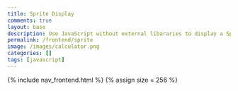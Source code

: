 ```yaml
---
title: Sprite Display
comments: true
layout: base
description: Use JavaScript without external libararies to display a Sprite.
permalink: /frontend/sprite
image: /images/calculator.png
categories: []
tags: [javascript]
---
```


{% include nav_frontend.html %}
{% assign size = 256 %}

<style>

#rest {
  height: {{size}}px;
  width: {{size}}px;
background: 
url('{{site.baseurl}}/images/mario_animation.png') 0px 0px;
}

#walk {
  height: {{size}}px;
  width: {{size}}px;
background: 
url('{{site.baseurl}}/images/mario_animation.png') 0px calc(-2 * {{size}} * 1px);
}

#run {
  height: {{size}}px;
  width: {{size}}px;
background: 
url('{{site.baseurl}}/images/mario_animation.png') 0px calc(-4 * {{size}} * 1px);
}

</style>

<div class="row">
  <div class="column">    
    <p id="rest" onmouseover="animateScript('rest', 0, 16)" onmouseout="stopAnimate()"> </p>
  </div>
  <div class="column">
    <p id="walk" onmouseover="animateScript('walk', (-2 * {{size}}), 8)" onmouseout="stopAnimate()"> </p>
  </div>
  <div class="column">
    <p id="run" onmouseover="animateScript('run', (-4 * {{size}}), 16)" onmouseout="stopAnimate()"> </p>
  </div>
</div>

<script>
var tID; //we will use this variable to clear the setInterval()
function stopAnimate() {
    clearInterval(tID);
} //end of stopAnimate()

function animateScript(id, row, images) {
    const  offset = {{size}};     //offset of images in the sprite
    var    position = offset; //start position for the image slicer
    const  steps = offset * images
    const  interval = 100; //100 ms of interval for the setInterval()

    tID = setInterval ( () => {
    document.getElementById(id).style.backgroundPosition = `-${position}px ${row}px`; 
    //we use the ES6 template literal to insert the variable "position"
    if (position < steps) { 
        position = position + offset;
    } //we increment the position by 256 each time
    else { 
        position = offset; 
    }
    //reset the position to 256px, once position exceeds 1536px
    }
    , interval ); //end of setInterval
} //end of animateScript()
</script>
